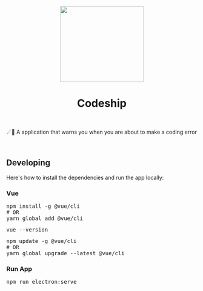 <p align="center"><img src="https://media1.giphy.com/media/RFdOyDT5VhdSVr1MgD/giphy.gif" width="220" height="200"> </p>
<h1 align="center">  Codeship</h1>
<br>
<p align="center">☄🌌️ A application that warns you when you are about to make a coding error</p>
<br>

<h2>Developing</h2>
Here's how to install the dependencies and run the app locally:

<h3>Vue</h3>
<pre>
npm install -g @vue/cli
# OR
yarn global add @vue/cli</pre>

<pre>
vue --version</pre>

<pre>
npm update -g @vue/cli
# OR
yarn global upgrade --latest @vue/cli</pre>

<h3> Run App</h3>
<pre>
npm run electron:serve</pre>
